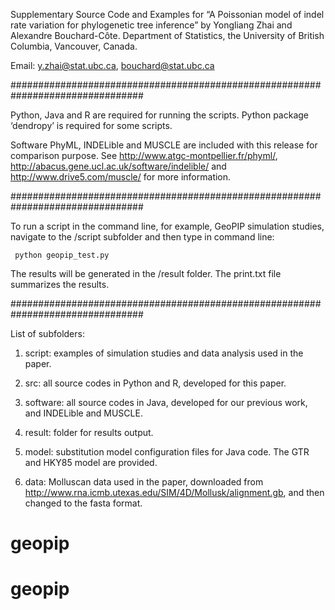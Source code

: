 Supplementary Source Code and Examples for 
“A Poissonian model of indel rate variation for phylogenetic tree inference”
by Yongliang Zhai and Alexandre Bouchard-Côte.
Department of Statistics, the University of British Columbia, Vancouver, Canada.

Email: y.zhai@stat.ubc.ca, bouchard@stat.ubc.ca

################################################################################

Python, Java and R are required for running the scripts. Python package ‘dendropy’ is required for some scripts.

Software PhyML, INDELible and MUSCLE are included with this release for comparison purpose. See http://www.atgc-montpellier.fr/phyml/, http://abacus.gene.ucl.ac.uk/software/indelible/ and http://www.drive5.com/muscle/ for more information.

################################################################################

To run a script in the command line, for example, GeoPIP simulation studies, navigate to the /script subfolder and then type in command line:

     python geopip_test.py

The results will be generated in the /result folder. The print.txt file summarizes the results. 

################################################################################

List of subfolders:

1. script: examples of simulation studies and data analysis used in the paper.

2. src: all source codes in Python and R, developed for this paper.

3. software: all source codes in Java, developed for our previous work, and INDELible and MUSCLE.

4. result: folder for results output.

5. model: substitution model configuration files for Java code. The GTR and HKY85 model are provided.

6. data: Molluscan data used in the paper, downloaded from http://www.rna.icmb.utexas.edu/SIM/4D/Mollusk/alignment.gb, and then changed to the fasta format.
# geopip
# geopip
